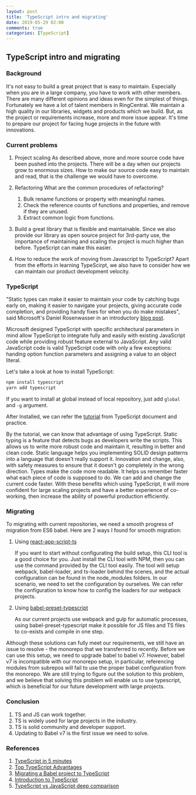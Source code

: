 ```yaml
---
layout: post
title: 'TypeScript intro and migrating'
date: 2019-05-29 02:00
comments: true
categories: [TypeScript]
---
```

## TypeScript intro and migrating

### Background

It's not easy to build a great project that is easy to maintain. Especially when you are in a large company, you have to work with other members. There are many different opinions and ideas even for the simplest of things. Fortunately we have a lot of talent members in RingCentral. We maintain a high quality in our libraries, widgets and products which we build. But, as the project or requirements increase, more and more issue appear. It's time to prepare our project for facing huge projects in the future with innovations.



### Current problems

1. Project scaling
   As described above, more and more source code have been pushed into the projects. There will be a day when our projects grow to enormous sizes. How to make our source code easy to maintain and read, that is the challenge we would have to overcome.

<!--more-->
2. Refactoring
   What are the common procedures of refactoring?
   1. Bulk rename functions or property with meaningful names.
   2. Check the reference counts of functions and properties, and remove if they are unused.
   3. Extract common logic from functions.

3. Build a great library that is flexible and maintainable.
   Since we also provide our library as open source project for 3rd-party use, the importance of maintaining and scaling the project is much higher than before. TypeScript can make this easier.

4. How to reduce the work of moving from Javascript to TypeScript?
   Apart from the efforts in learning TypeScirpt, we also have to consider how we can maintain our product development velocity.


### TypeScript

"Static types can make it easier to maintain your code by catching bugs early on, making it easier to navigate your projects, giving accurate code completion, and providing handy fixes for when you do make mistakes", said Microsoft's Daniel Rosenwasser in an introductory [blog post](https://blogs.msdn.microsoft.com/typescript/2017/08/31/announcing-typescript-2-5/).

Microsoft designed TypeScript with specific architectural parameters in mind allow TypeScript to integrate fully and easily with existing JavaScript code while providing robust feature external to JavaScript. Any valid JavaScript code is valid TypeScript code with only a few exceptions: handing option function parameters and assigning a value to an object literal.

Let's take a look at how to install TypeScript:

```bash
npm install typescript
yarn add typescript
```

If you want to install at global instead of local repository, just add `global` and `-g` argument.

After Installed, we can refer the [tutorial](https://www.typescriptlang.org/docs/handbook/typescript-in-5-minutes.html) from TypeScript document and practice.

By the tutorial, we can know that advantage of using TypeScript. Static typing is a feature that detects bugs as developers write the scripts. This allows us to write more robust code and maintain it, resulting in better and clean code. Static language helps you implementing SOLID design patterns into a language that doesn't really support it. Innovation and change, also, with safety measures to ensure that it doesn't go completely in the wrong direction. Types make the code more readable. It helps us remember faster what each piece of code is supposed to do. We can add and change the current code faster. With these benefits which using TypeScript, it will more confident for large scaling projects and have a better experience of co-working, then increase the ability of powerful production efficiently.



### Migrating

To migrating with current repositories, we need a smooth progress of migration from ES6 babel. Here are 2 ways I found for smooth migration:

1. Using [react-app-script-ts](https://github.com/wmonk/create-react-app)

   If you want to start without configurating the build setup, this CLI tool is a good choice for you. Just install the CLI tool with NPM, then you can use the command provided by the CLI tool easily. The tool will setup webpack, babel-loader, and ts-loader behind the scenes, and the actual configuration can be found in the node_modules folders. In our scenario, we need to set the configuration by ourselves. We can refer the configuration to know how to config the loaders for our webpack projects. 

2. Using [babel-preset-typescript](https://babeljs.io/docs/en/babel-preset-typescript)

   As our current projects use webpack and gulp for automatic processes, using babel-preset-typescript make it possible for JS files and TS files to co-exists and compile in one step.

Although these solutions can fully meet our requirements, we still have an issue to resolve - the monorepo that we transferred to recently. Before we can use this setup, we need to upgrade babel to babel v7. However, babel v7 is incompatible with our monorepo setup, in particular, referencing modules from subrepos will fail to use the proper babel configuration from the monorepo. We are still trying to figure out the solution to this problem, and we believe that solving this problem will enable us to use typescript, which is beneficial for our future development with large projects.



### Conclusion

1. TS and JS can work together.
2. TS is widely used for large projects in the industry.
3. TS is solid community and developer support.
4. Updating to Babel v7 is the first issue we need to solve.



### References

1. [TypeScript in 5 minutes](https://www.typescriptlang.org/docs/handbook/typescript-in-5-minutes.html)
2. [Top TypeScript Advantages](https://apiumhub.com/tech-blog-barcelona/top-typescript-advantages/)
3. [Migrating a Babel project to TypeScript](https://medium.com/pleo/migrating-a-babel-project-to-typescript-af6cd0b451f4)
4. [Introduction to TypeScript](https://toddmotto.com/typescript-introduction)
5. [TypeScript vs JavaScript deep comparison](https://juejin.im/entry/5a52ed336fb9a01cbd586f9f)